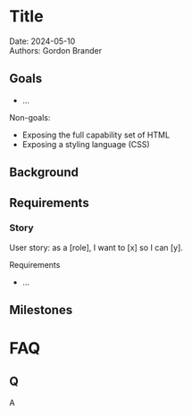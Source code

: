 # Title

Date: 2024-05-10  
Authors: Gordon Brander  

## Goals

- ...

Non-goals:

- Exposing the full capability set of HTML
- Exposing a styling language (CSS)

## Background

## Requirements

### Story

User story: as a [role], I want to [x] so I can [y].

Requirements

- ...

## Milestones

# FAQ

## Q

A
